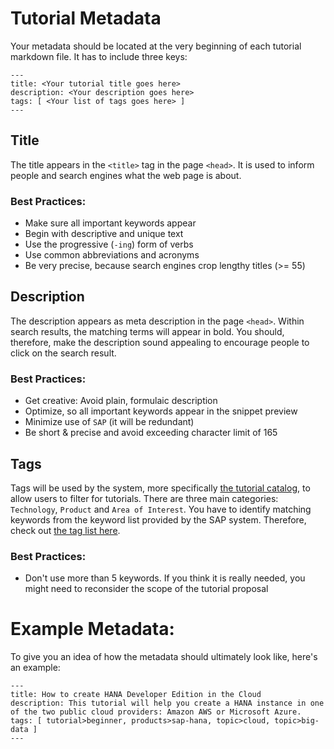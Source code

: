 # Tutorial Metadata
Your metadata should be located at the very beginning of each tutorial markdown file. It has to include three keys:

```
---
title: <Your tutorial title goes here>
description: <Your description goes here>
tags: [ <Your list of tags goes here> ]
---
```

## Title
The title appears in the `<title>` tag in the page `<head>`. It is used to inform people and search engines what the web page is about.


### Best Practices:
- Make sure all important keywords appear
- Begin with descriptive and unique text
- Use the progressive (`-ing`) form of verbs
- Use common abbreviations and acronyms
- Be very precise, because search engines crop lengthy titles (>= 55)

## Description
The description appears as meta description in the page `<head>`. Within search results, the matching terms will appear in bold. You should, therefore, make the description sound appealing to encourage people to click on the search result.

### Best Practices:
- Get creative: Avoid plain, formulaic description
- Optimize, so all important keywords appear in the snippet preview
- Minimize use of `SAP` (it will be redundant)
- Be short & precise and avoid exceeding character limit of 165

## Tags
Tags will be used by the system, more specifically [the tutorial catalog](http://go.sap.com/developer/tutorials.html), to allow users to filter for tutorials. There are three main categories: `Technology`, `Product` and `Area of Interest`.
You have to identify matching keywords from the keyword list provided by the SAP system. Therefore, check out [the tag list here](https://github.com/SAPDocuments/Tutorial-Contribution/blob/master/templates/tags.md).

### Best Practices:
- Don't use more than 5 keywords. If you think it is really needed, you might need to reconsider the scope of the tutorial proposal


# Example Metadata:

To give you an idea of how the metadata should ultimately look like, here's an example:

 ```
 ---
 title: How to create HANA Developer Edition in the Cloud
 description: This tutorial will help you create a HANA instance in one of the two public cloud providers: Amazon AWS or Microsoft Azure.
 tags: [ tutorial>beginner, products>sap-hana, topic>cloud, topic>big-data ]
 ---
 ```
